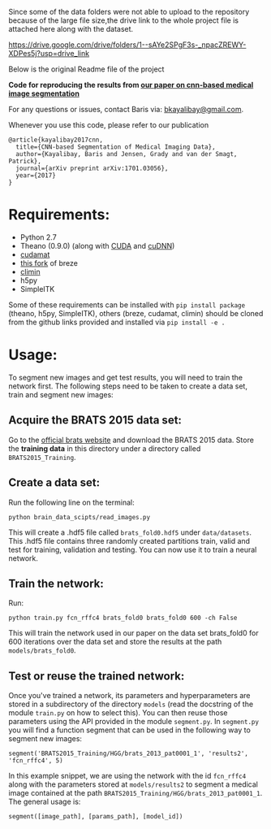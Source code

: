 Since some of the data folders were not able to upload to the repository because of the large file size,the drive link to the whole project file is attached here along with the dataset.

https://drive.google.com/drive/folders/1--sAYe2SPgF3s-_npacZREWY-XDPes5j?usp=drive_link


Below is the original Readme file of the project

**Code for reproducing the results from [our paper on cnn-based medical image segmentation](https://arxiv.org/abs/1701.03056)**

For any questions or issues, contact Baris via: bkayalibay@gmail.com.

Whenever you use this code, please refer to our publication
```
@article{kayalibay2017cnn,
  title={CNN-based Segmentation of Medical Imaging Data},
  author={Kayalibay, Baris and Jensen, Grady and van der Smagt, Patrick},
  journal={arXiv preprint arXiv:1701.03056},
  year={2017}
}
```

# Requirements:

+ Python 2.7
+ Theano (0.9.0) (along with [CUDA](https://developer.nvidia.com/cuda-downloads) and [cuDNN](https://developer.nvidia.com/cudnn))
+ [cudamat](https://github.com/cudamat/cudamat)
+ [this fork](https://github.com/bkayalibay/breze) of breze
+ [climin](https://github.com/BRML/climin)
+ h5py
+ SimpleITK

Some of these requirements can be installed with ``pip install package`` (theano, h5py, SimpleITK), 
others (breze, cudamat, climin) should be cloned from the github links provided 
and installed via ``pip install -e .``

# Usage:

To segment new images and get test results, you will need to train the network first. 
The following steps need to be taken to create a data set, train and segment new images:

## Acquire the BRATS 2015 data set:

Go to the [official brats website](http://braintumorsegmentation.org/) and download the 
BRATS 2015 data. Store the **training data** in this directory under a directory called ``BRATS2015_Training``.

## Create a data set:

Run the following line on the terminal:

``python brain_data_scipts/read_images.py``

This will create a .hdf5 file called ``brats_fold0.hdf5`` under ``data/datasets``.
This .hdf5 file contains three randomly created partitions train, valid and test
for training, validation and testing. You can now use it to train a neural network.

## Train the network:

Run:

``python train.py fcn_rffc4 brats_fold0 brats_fold0 600 -ch False``

This will train the network used in our paper on the data set brats_fold0 for
600 iterations over the data set and store the results at the path 
``models/brats_fold0``.

## Test or reuse the trained network:

Once you've trained a network, its parameters and hyperparameters are stored in
a subdirectory of the directory ``models`` (read the docstring of the module 
``train.py`` on how to select this). You can then reuse those parameters using 
the API provided in the module ``segment.py``. In ``segment.py`` you will find 
a function segment that can be used in the following way to segment new images:

``segment('BRATS2015_Training/HGG/brats_2013_pat0001_1', 'results2', 'fcn_rffc4', 5)``

In this example snippet, we are using the network with the id ``fcn_rffc4`` along 
with the parameters stored at ``models/results2`` to segment a medical image 
contained at the path ``BRATS2015_Training/HGG/brats_2013_pat0001_1``.
The general usage is:

``segment([image_path], [params_path], [model_id])``
